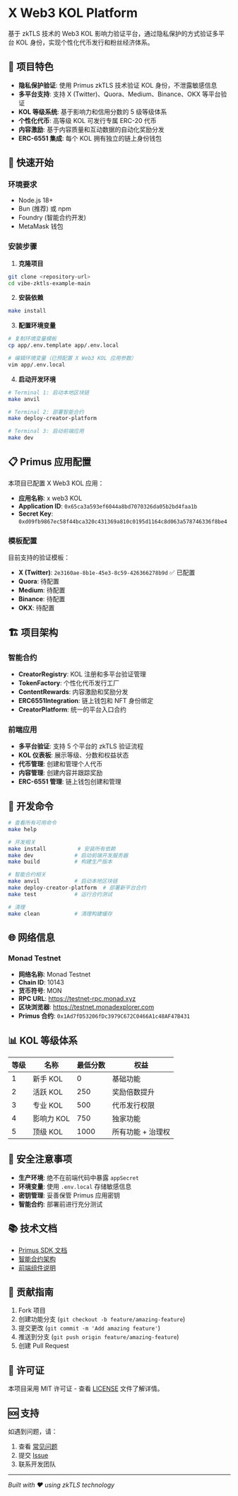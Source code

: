 # X Web3 KOL Platform

基于 zkTLS 技术的 Web3 KOL 影响力验证平台，通过隐私保护的方式验证多平台 KOL 身份，实现个性化代币发行和粉丝经济体系。

## 🌟 项目特色

- **隐私保护验证**: 使用 Primus zkTLS 技术验证 KOL 身份，不泄露敏感信息
- **多平台支持**: 支持 X (Twitter)、Quora、Medium、Binance、OKX 等平台验证
- **KOL 等级系统**: 基于影响力和信用分数的 5 级等级体系
- **个性化代币**: 高等级 KOL 可发行专属 ERC-20 代币
- **内容激励**: 基于内容质量和互动数据的自动化奖励分发
- **ERC-6551 集成**: 每个 KOL 拥有独立的链上身份钱包

## 🚀 快速开始

### 环境要求

- Node.js 18+
- Bun (推荐) 或 npm
- Foundry (智能合约开发)
- MetaMask 钱包

### 安装步骤

1. **克隆项目**
```bash
git clone <repository-url>
cd vibe-zktls-example-main
```

2. **安装依赖**
```bash
make install
```

3. **配置环境变量**
```bash
# 复制环境变量模板
cp app/.env.template app/.env.local

# 编辑环境变量（已预配置 X Web3 KOL 应用参数）
vim app/.env.local
```

4. **启动开发环境**
```bash
# Terminal 1: 启动本地区块链
make anvil

# Terminal 2: 部署智能合约
make deploy-creator-platform

# Terminal 3: 启动前端应用
make dev
```

## 📋 Primus 应用配置

本项目已配置 X Web3 KOL 应用：

- **应用名称**: x web3 KOL
- **Application ID**: `0x65ca3a593ef6044a8bd7070326da05b2bd4faa1b`
- **Secret Key**: `0xd09fb9867ec58f44bca320c431369a810c0195d1164c8d063a578746336f8be4`

### 模板配置

目前支持的验证模板：
- **X (Twitter)**: `2e3160ae-8b1e-45e3-8c59-426366278b9d` ✅ 已配置
- **Quora**: 待配置
- **Medium**: 待配置  
- **Binance**: 待配置
- **OKX**: 待配置

## 🏗️ 项目架构

### 智能合约

- **CreatorRegistry**: KOL 注册和多平台验证管理
- **TokenFactory**: 个性化代币发行工厂
- **ContentRewards**: 内容激励和奖励分发
- **ERC6551Integration**: 链上钱包和 NFT 身份绑定
- **CreatorPlatform**: 统一的平台入口合约

### 前端应用

- **多平台验证**: 支持 5 个平台的 zkTLS 验证流程
- **KOL 仪表板**: 展示等级、分数和权益状态
- **代币管理**: 创建和管理个人代币
- **内容管理**: 创建内容并跟踪奖励
- **ERC-6551 管理**: 链上钱包创建和管理

## 🔧 开发命令

```bash
# 查看所有可用命令
make help

# 开发相关
make install          # 安装所有依赖
make dev             # 启动前端开发服务器
make build           # 构建生产版本

# 智能合约相关
make anvil           # 启动本地区块链
make deploy-creator-platform  # 部署新平台合约
make test            # 运行合约测试

# 清理
make clean           # 清理构建缓存
```

## 🌐 网络信息

### Monad Testnet
- **网络名称**: Monad Testnet
- **Chain ID**: 10143
- **货币符号**: MON
- **RPC URL**: https://testnet-rpc.monad.xyz
- **区块浏览器**: https://testnet.monadexplorer.com
- **Primus 合约**: `0x1Ad7fD53206fDc3979C672C0466A1c48AF47B431`

## 📊 KOL 等级体系

| 等级 | 名称 | 最低分数 | 权益 |
|------|------|----------|------|
| 1 | 新手 KOL | 0 | 基础功能 |
| 2 | 活跃 KOL | 250 | 奖励倍数提升 |
| 3 | 专业 KOL | 500 | 代币发行权限 |
| 4 | 影响力 KOL | 750 | 独家功能 |
| 5 | 顶级 KOL | 1000 | 所有功能 + 治理权 |

## 🔐 安全注意事项

- **生产环境**: 绝不在前端代码中暴露 `appSecret`
- **环境变量**: 使用 `.env.local` 存储敏感信息
- **密钥管理**: 妥善保管 Primus 应用密钥
- **智能合约**: 部署前进行充分测试

## 📚 技术文档

- [Primus SDK 文档](./docs/primus.md)
- [智能合约架构](./contract/README.md)
- [前端组件说明](./app/README.md)

## 🤝 贡献指南

1. Fork 项目
2. 创建功能分支 (`git checkout -b feature/amazing-feature`)
3. 提交更改 (`git commit -m 'Add amazing feature'`)
4. 推送到分支 (`git push origin feature/amazing-feature`)
5. 创建 Pull Request

## 📄 许可证

本项目采用 MIT 许可证 - 查看 [LICENSE](LICENSE) 文件了解详情。

## 🆘 支持

如遇到问题，请：
1. 查看 [常见问题](./docs/FAQ.md)
2. 提交 [Issue](https://github.com/your-repo/issues)
3. 联系开发团队

---

*Built with ❤️ using zkTLS technology*